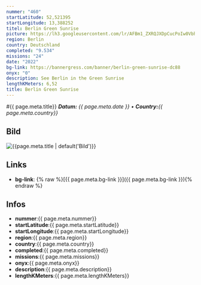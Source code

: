 ```yaml
---
nummer: "460"
startLatitude: 52,521395
startLongitude: 13,388252
titel: Berlin Green Sunrise
picture: https://lh3.googleusercontent.com/lr/AFBm1_ZXRQJXDpCucPoIw0VbhnULrzrfQmnkKY9LaUT2rePDTHsJsTt-MTtpcDplDRaqVqtgoxrFtteZK86WAKSD7S_PNXSWX6-KkfLYJSltJBDcZMUOu5JDPHKd_G4byOSalW25uXFphOtBBk5eWEjHMpnp5REAPgbR0BLaRsORzq9HhzlD7tzTNwdrlfH2Pz7k_3NmVD9seaAkZQz_ZeA6QDUSxZ0WZ9CnmTnD5iH3-gkoTZ_WlAzOetkFwDslzvqBnv0Lh6poSC6aIT_JkjNtxNH1Qk9kD3WDjs1Y75teqs76NjRODuthPqm05VHMMePjdQhZb6Q09grgYxmdPpXbbSV0tu8xlxP0bV0RLS8LCCO-ofH2IRwuEMXpCBcE5K_c8M9mk4-BByN1HX0VC_UJ5h63eTBnPTFTkdtPJSbpfoNplR2ZztqgQ-sx_NNufJSi9vRzzd9Re7GNze0DAtObOFeLv4sa1tpmj33V_NmSGK1QrXHobW7vmaPHDCwswyGtBhn43vNRMC0CN8nS0Y7EJ-wV_wvq6nKV_PnD-k3AHKMQrh8ihv5AD9t7aGA1wq5ni0GCeG1YuTvn1rvQ8a8CQEu260KW3nTsyxItcrFpYF7WSwpmgW6kqMTb707QZ0zis0Cd0tlLoNiVbDkqiIo1PYFVzfZU5_6CLXjdSEVsD7k_avuOa2TKCi7--XvmBhwnX9MaUEjdQhrhECSOxU2s2im3QONh_QLID39cvt9j68kvQ3CRUYfkjeSj88UeEgfBoz-PqQ1iXnQ7pznKNQ7_X5BeLrqaF9MHejzuwBNNti6fqFcH7S2oQmOqPVwiXAd1SZqtELn38bRorTnOiCkTKnl9GXanbAAcJ-dMmvo4vhz-V04R-VpCVwBl9QSOR_sZy9y77mRf
region: Berlin
country: Deutschland
completed: "9.534"
missions: "24"
date: "2022"
bg-link: https://bannergress.com/banner/berlin-green-sunrise-dc88
onyx: "0"
description: See Berlin in the Green Sunrise
lengthKMeters: 6,52
title: Berlin Green Sunrise
---
```


#{{ page.meta.title}}
_**Datum:** {{ page.meta.date }} • **Country:**{{ page.meta.country}}_

## Bild
![{{page.meta.title | default('Bild')}}]({{page.meta.picture}})

## Links
- **bg-link**: {% raw %}[{{ page.meta.bg-link }}]({{ page.meta.bg-link }}){% endraw %}

## Infos
- **nummer**:{{ page.meta.nummer}}
- **startLatitude**:{{ page.meta.startLatitude}}
- **startLongitude**:{{ page.meta.startLongitude}}
- **region**:{{ page.meta.region}}
- **country**:{{ page.meta.country}}
- **completed**:{{ page.meta.completed}}
- **missions**:{{ page.meta.missions}}
- **onyx**:{{ page.meta.onyx}}
- **description**:{{ page.meta.description}}
- **lengthKMeters**:{{ page.meta.lengthKMeters}}


